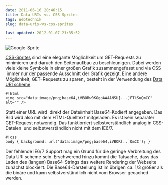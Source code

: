 ```yaml
---
date: 2011-06-16 20:46:15
title: Data URIs vs. CSS-Sprites
tags: Webtechnik
slug: data-uris-vs-css-sprites

last_updated: 2012-01-07 21:35:52
---
```


![Google-Sprite](images/2011/google-sprite.png) 

<a href="http://css-tricks.com/css-sprites/">CSS-Sprites</a> sind eine elegante Möglichkeit um GET-Requests zu minimieren und daruch den Seitenaufbau zu beschleunigen. Dabei werden viele kleine Symbole in einer großen Grafik zusammengefasst und via CSS  immer nur der passende Ausschnitt der Grafik gezeigt. Eine andere Möglichkeit, GET-Requests zu sparen, besteht in der Verwendung des <a href="http://de.wikipedia.org/wiki/Data-URL">Data URI scheme</a>.

    #!html
    <img src="data:image/png;base64,iVBORw0KGgoAAAANSU[...]FTkSuQmCC" alt="" />

Statt einer URL wird  direkt der Dateiinhalt Base64-Kodiert angegeben. Das Bild wird also mit dem HTML-Quelltext mitgeladen. Es ist kein separater GET-Request notwendig. Das funktioniert selbstverständlich analog in CSS-Dateien  und selbstverständlich nicht mit dem IE6/7. 

    #!css
    body { background: url('data:image/png;base64,iVBOR[..]QmCC'); }

Der fehlende IE6/7 Support mag ein Grund für die geringe Verbreitung des Data URI scheme sein. Erschwerend hinzu kommt die Tatsache, dass das Laden des (langen) Base64-Strings das weitere Rendering der Webseite zunächst blockiert. Die Base64-Darstellung ist im übrigen ca. 1/3 größer als die binäre und kann selbstverständlich nicht vom Browser gecached werden.